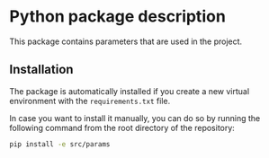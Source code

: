 # Python package description

This package contains parameters that are used in the project.

## Installation

The package is automatically installed if you create a new virtual environment with the `requirements.txt` file.

In case you want to install it manually, you can do so by running the following command from the root directory of the repository:

```bash
pip install -e src/params
```

